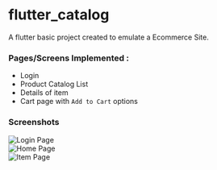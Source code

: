 # flutter_catalog

A flutter basic project created to emulate a Ecommerce Site.
### Pages/Screens Implemented :
- Login
- Product Catalog List 
- Details of item
- Cart page with `Add to Cart` options

### Screenshots
![Login Page]("git_files/login.png") <br>
![Home Page]("git_files\home_page.png")<br>
![Item Page]("git_files\item_details.pngmarkdo")
